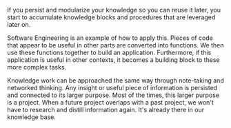 If you persist and modularize your knowledge so you can reuse it later, you start to accumulate knowledge blocks and procedures that are leveraged later on.

Software Engineering is an example of how to apply this. Pieces of code that appear to be useful in other parts are converted into functions. We then use these functions together to build an application. Furthermore, if this application is useful in other contexts, it becomes a building block to these more complex tasks.

Knowledge work can be approached the same way through note-taking and networked thinking. Any insight or useful piece of information is persisted and connected to its larger purpose. Most of the times, this larger purpose is a project. 
When a future project overlaps with a past project, we won't have to research and distill information again. It's already there in our knowledge base.
